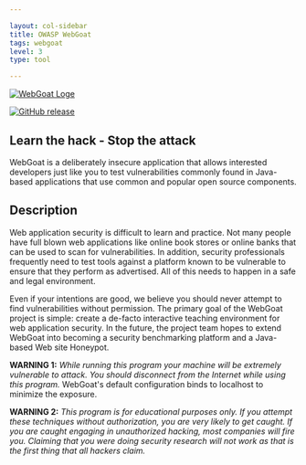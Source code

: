 ```yaml
---

layout: col-sidebar
title: OWASP WebGoat
tags: webgoat
level: 3
type: tool

---
```

[![WebGoat Loge](https://webgoat.github.io/WebGoat/img/profile.png)](https://webgoat.github.io/WebGoat/)

[![GitHub release](https://img.shields.io/github/v/release/WebGoat/WebGoat.svg)](https://github.com/WebGoat/WebGoat/releases/latest)


## Learn the hack - Stop the attack

WebGoat is a deliberately insecure application that allows interested developers just like you to test vulnerabilities 
commonly found in Java-based applications that use common and popular open source components.

## Description 

Web application security is difficult to learn and practice. Not many people have full blown web applications like online book stores or online banks that can be used to scan for vulnerabilities. In addition, security professionals frequently need to test tools against a platform known to be vulnerable to ensure that they perform as advertised. All of this needs to happen in a safe and legal environment.

Even if your intentions are good, we believe you should never attempt to find vulnerabilities without permission. The primary goal of the WebGoat project is simple: create a de-facto interactive teaching environment for web application security. In the future, the project team hopes to extend WebGoat into becoming a security benchmarking platform and a Java-based Web site Honeypot.

**WARNING 1:** *While running this program your machine will be extremely
vulnerable to attack. You should disconnect from the Internet while using
this program.*  WebGoat's default configuration binds to localhost to minimize
the exposure.

**WARNING 2:** *This program is for educational purposes only. If you attempt
these techniques without authorization, you are very likely to get caught. If
you are caught engaging in unauthorized hacking, most companies will fire you.
Claiming that you were doing security research will not work as that is the
first thing that all hackers claim.*